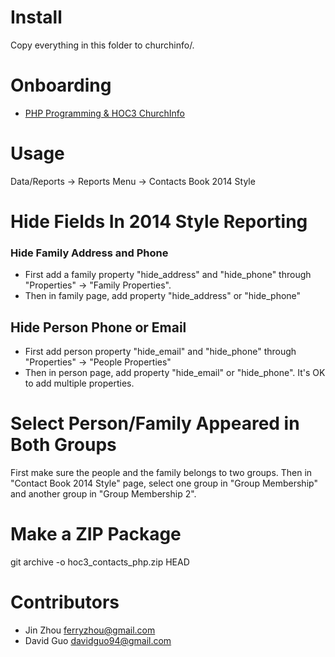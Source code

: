 Install
========

Copy everything in this folder to churchinfo/.

Onboarding
==========
- [PHP Programming & HOC3 ChurchInfo](https://docs.google.com/presentation/d/1YyWXjUEH5sB93nfboS0woosr5-lYBvdWVpNHIbqXgpE/edit#slide=id.p)

Usage
=====

Data/Reports -> Reports Menu -> Contacts Book 2014 Style

Hide Fields In 2014 Style Reporting
===================================

### Hide Family Address and Phone
- First add a family property "hide_address" and "hide_phone" through "Properties" -> "Family Properties".
- Then in family page, add property "hide_address" or "hide_phone"

## Hide Person Phone or Email
- First add person property "hide_email" and "hide_phone" through "Properties" -> "People Properties"
- Then in person page, add property "hide_email" or "hide_phone". It's OK to add multiple properties.

Select Person/Family Appeared in Both Groups
============================================

First make sure the people and the family belongs to two groups.
Then in "Contact Book 2014 Style" page, select one group in "Group Membership" and another group in "Group Membership 2".

Make a ZIP Package
==================

git archive -o hoc3_contacts_php.zip HEAD

Contributors
============

- Jin Zhou <ferryzhou@gmail.com>
- David Guo <davidguo94@gmail.com>
